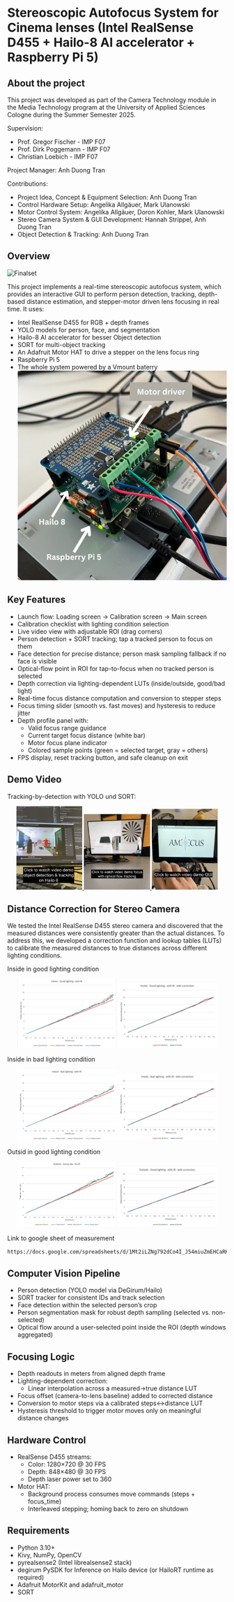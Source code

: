 # Stereoscopic Autofocus System for Cinema lenses (Intel RealSense D455 + Hailo-8 AI accelerator + Raspberry Pi 5)

## About the project
This project was developed as part of the Camera Technology module in the Media Technology program at the University of Applied Sciences Cologne during the Summer Semester 2025.

Supervision:
- Prof. Gregor Fischer - IMP F07
- Prof. Dirk Poggemann - IMP F07
- Christian Loebich - IMP F07

Project Manager: Anh Duong Tran

Contributions:
- Project Idea, Concept & Equipment Selection: Anh Duong Tran
- Control Hardware Setup: Angelika Allgäuer, Mark Ulanowski
- Motor Control System: Angelika Allgäuer, Doron Kohler, Mark Ulanowski
- Stereo Camera System & GUI Development: Hannah Strippel, Anh Duong Tran
- Object Detection & Tracking: Anh Duong Tran

## Overview
![Finalset](images/finalResult.png)

This project implements a real-time stereoscopic autofocus system, which provides an interactive GUI to perform person detection, tracking, depth-based distance estimation, and stepper-motor driven lens focusing in real time. It uses:
- Intel RealSense D455 for RGB + depth frames
- YOLO models for person, face, and segmentation
- Hailo-8 AI accelerator for besser Object detection
- SORT for multi-object tracking
- An Adafruit Motor HAT to drive a stepper on the lens focus ring
- Raspberry Pi 5
- The whole system powered by a Vmount baterry
![Hardware](images/controlHardware.png)


## Key Features
- Launch flow: Loading screen → Calibration screen → Main screen
- Calibration checklist with lighting condition selection
- Live video view with adjustable ROI (drag corners)
- Person detection + SORT tracking; tap a tracked person to focus on them
- Face detection for precise distance; person mask sampling fallback if no face is visible
- Optical-flow point in ROI for tap-to-focus when no tracked person is selected
- Depth correction via lighting-dependent LUTs (inside/outside, good/bad light)
- Real-time focus distance computation and conversion to stepper steps
- Focus timing slider (smooth vs. fast moves) and hysteresis to reduce jitter
- Depth profile panel with:
  - Valid focus range guidance
  - Current target focus distance (white bar)
  - Motor focus plane indicator
  - Colored sample points (green = selected target, gray = others)
- FPS display, reset tracking button, and safe cleanup on exit

## Demo Video

Tracking-by-detection with YOLO und SORT:

<div align="center">
  <a href="https://www.youtube.com/shorts/ReqabGZ8ctM">
    <img src="images/trackingSortYT.png" alt="Object Tracking" width="30%">
  </a>
  <a href="https://www.youtube.com/shorts/-5ozBTq2l24?feature=share">
    <img src="images/oFYT.png" alt="Optical Flow" width="30%">
  </a>
  <a href="https://www.youtube.com/shorts/RXhNjNWLM1I?feature=share">
    <img src="images/GUIShortYT.png" alt="GUI" width="30%">
  </a>
</div>

## Distance Correction for Stereo Camera

We tested the Intel RealSense D455 stereo camera and discovered that the measured distances were consistently greater than the actual distances. To address this, we developed a correction function and lookup tables (LUTs) to calibrate the measured distances to true distances across different lighting conditions.

Inside in good lighting condition
<div align="center">
  <img src="images/InsideGoodLighting.png" alt="1.1" width="45%">
  <img src="images/InsideGoodLightingCorrected.png" alt="1.2" width="45%">
</div>

Inside in bad lighting condition
<div align="center">
  <img src="images/InsideBadLighting.png" alt="2.1" width="45%">
  <img src="images/InsideBadLightingCorrected.png" alt="2.2" width="45%">
</div>

Outsid in good lighting condition
<div align="center">
  <img src="images/OutsideGoodLighting.png" alt="1.1" width="45%">
  <img src="images/OutsideGoodLightingCorrected.png" alt="1.2" width="45%">
</div>

Link to google sheet of measurement
```bash
https://docs.google.com/spreadsheets/d/1Mt2iLZNg792dCo4I_J54miuZmEHCaRKvOUn7tRtqKD0/edit?usp=sharing
```


## Computer Vision Pipeline
- Person detection (YOLO model via DeGirum/Hailo)
- SORT tracker for consistent IDs and track selection
- Face detection within the selected person’s crop
- Person segmentation mask for robust depth sampling (selected vs. non-selected)
- Optical flow around a user-selected point inside the ROI (depth windows aggregated)

## Focusing Logic
- Depth readouts in meters from aligned depth frame
- Lighting-dependent correction:
  - Linear interpolation across a measured→true distance LUT
- Focus offset (camera-to-lens baseline) added to corrected distance
- Conversion to motor steps via a calibrated steps↔distance LUT
- Hysteresis threshold to trigger motor moves only on meaningful distance changes

## Hardware Control
- RealSense D455 streams:
  - Color: 1280×720 @ 30 FPS
  - Depth: 848×480 @ 30 FPS
  - Depth laser power set to 360
- Motor HAT:
  - Background process consumes move commands (steps + focus_time)
  - Interleaved stepping; homing back to zero on shutdown

## Requirements
- Python 3.10+
- Kivy, NumPy, OpenCV
- pyrealsense2 (Intel librealsense2 stack)
- degirum PySDK for Inference on Hailo device (or HailoRT runtime as required)
- Adafruit MotorKit and adafruit_motor
- SORT

